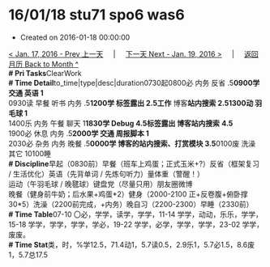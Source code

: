 # 16/01/18 stu71 spo6 was6

* Created on 2016-01-18 00:00:00

[&lt; Jan. 17, 2016 - Prev 上一天](d17.md)     \|     [下一天 Next - Jan. 19, 2016 &gt;](d19.md)     \|     [返回月历 Back to Month ^](index.md)   
**\# Pri Tasks**ClearWork  
**\# Time Detail**to\_time\|type\|desc\|duration0730起0800必 内务 反省 .5**0900学 交通 英语 1**  
0930读 早餐 听书 内务 .5**1200学 标签露出 2.5工作** 博客**站内搜索 2.51300动 羽毛球 1**  
1400乐 内务 午餐 聊天 1**1830学 Debug 4.5标签露出 博客站内搜索** **4.5**  
1900必 休息 内务 .5**2000学 交通 周报脚本 1**  
2030必 杂务 内务 晚餐 .5**0000学 博客的站内搜索、打赏模块 3.5**0100废 洗澡 其它 10100睡  
**\# Discipline**早起（0830前）早餐（班车上鸡蛋；正式玉米+?）反省（框架复习 / 生活优化）英语（先背单词 / 先炼句听力）量体重（警醒！）  
运动（午羽毛球 / 晚毽球）键盘党（尽量只用）朋友圈微博  
晚餐（健身前牛奶；后水果+鸡蛋\*2）健身（2000-2100 正+反卷腹+俯卧撑 30\*5）洗澡（2200前完成，+内务）晚自习（2200-2300）早睡（2330前）  
**\# Time Table**07-10 〇必，学学，读学，学学，11-14 学学，动动，乐乐，学学，15-18 学学，学学，学学，学必，19-22 学学，必学，学学，学学，23-02 学学，废废。  
**\# Time Stat**类，时，%学12.5，71.4动1，5.7读0.5，2.9乐1，5.7必1.5，8.6废1，5.7总17.5

